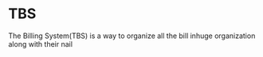 # TBS
The Billing System(TBS) is a way to organize all the bill inhuge organization along with their nail
